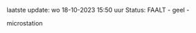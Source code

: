 laatste update: 
wo 18-10-2023 15:50   uur 
Status: FAALT - geel - 
<div class="service Y">microstation</div>
